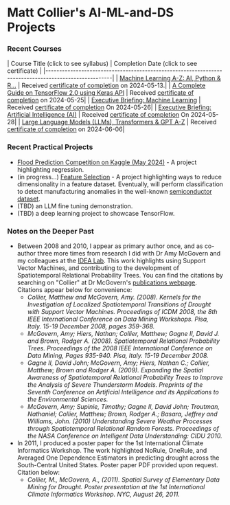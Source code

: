 # Matt Collier's AI-ML-and-DS Projects

### Recent Courses

| Course Title (click to see syllabus) | Completion Date (click to see certificate) |
|------------------------------------------------------------------------------------------------------|
| [Machine Learning A-Z: AI, Python & R...](https://www.udemy.com/course/machinelearning/learn/lecture/35617946?start=1#overview) | Received [certificate of completion](https://www.udemy.com/certificate/UC-a021173a-48e8-4361-bc88-f45206995b76/) on 2024-05-13.|
| [A Complete Guide on TensorFlow 2.0 using Keras API](https://community.superdatascience.com/c/tensorflow-keras-api/) | Received [certificate of completion](https://credsverse.com/credentials/14089047-13b7-4346-b274-4f9dd5a30ba1) on 2024-05-25|
| [Executive Briefing: Machine Learning](https://community.superdatascience.com/c/executive-ml/) | Received [certificate of completion](https://credsverse.com/credentials/36d89d19-2df1-4c11-ba1f-1a8fc5971cd4) On 2024-05-26|
| [Executive Briefing: Artificial Intelligence (AI)](https://community.superdatascience.com/c/executive-ai/) | Received [certificate of completion](https://credsverse.com/credentials/3acf295a-10fd-4ef2-8b59-613ff256a214) On 2024-05-28|
| [Large Language Models (LLMs), Transformers & GPT A-Z](https://community.superdatascience.com/c/llm-gpt/) | Received [certificate of completion](https://credsverse.com/credentials/8de678ae-f5cf-4f8c-b183-8e8f06662042) on 2024-06-06|

### Recent Practical Projects
* [Flood Prediction Competition on Kaggle (May 2024)](https://colab.research.google.com/drive/1DMYd0Bffts5P7kARmYJKKCzqpQaDDYGe?usp=sharing) - A project highlighting regression.
* (in progress...) [Feature Selection](https://colab.research.google.com/drive/16pCUBH4hmv98x3j9xxV1_Hvp3YqJX3aU?usp=sharing) - A project highlighting ways to reduce dimensionality in a feature dataset. Eventually, will perform classification to detect manufacturing anomalies in the well-known [semiconductor dataset](https://www.kaggle.com/datasets/paresh2047/uci-semcom).
* (TBD) an LLM fine tuning demonstration.
* (TBD) a deep learning project to showcase TensorFlow.

### Notes on the Deeper Past
* Between 2008 and 2010, I appear as primary author once, and as co-author three more times from research I did with Dr Amy McGovern and my colleagues at the [IDEA Lab](https://www.mcgovern-fagg.org/idea/). This work highlights using Support Vector Machines, and contributing to the development of Spatiotemporal Relational Probability Trees. You can find the citations by searching on "Collier" at Dr McGovern's [publications webpage](https://mcgovern-fagg.org/amy/publications/). Citations appear below for convenience:
  * *Collier, Matthew and McGovern, Amy. (2008). Kernels for the Investigation of Localized Spatiotemporal Transitions of Drought with Support Vector Machines. Proceedings of ICDM 2008, the 8th IEEE International Conference on Data Mining Workshops. Pisa, Italy. 15-19 December 2008, pages 359-368.*
  * *McGovern, Amy; Hiers, Nathan; Collier, Matthew; Gagne II, David J. and Brown, Rodger A. (2008). Spatiotemporal Relational Probability Trees. Proceedings of the 2008 IEEE International Conference on Data Mining, Pages 935-940. Pisa, Italy. 15-19 December 2008.*
  * *Gagne II, David John; McGovern, Amy; Hiers, Nathan C.; Collier, Matthew; Brown and Rodger A. (2009). Expanding the Spatial Awareness of Spatiotemporal Relational Probability Trees to Improve the Analysis of Severe Thunderstorm Models. Preprints of the Seventh Conference on Artificial Intelligence and its Applications to the Environmental Sciences.*
  * *McGovern, Amy; Supinie, Timothy; Gagne II, David John; Troutman, Nathaniel; Collier, Matthew; Brown, Rodger A.; Basara, Jeffrey and Williams, John. (2010) Understanding Severe Weather Processes through Spatiotemporal Relational Random Forests. Proceedings of the NASA Conference on Intelligent Data Understanding: CIDU 2010.*
* In 2011, I produced a poster paper for the 1st International Climate Informatics Workshop. The work highlighted NoRule, OneRule, and Averaged One Dependence Estimators in predicting drought across the South-Central United States. Poster paper PDF provided upon request. Citation below:
  * *Collier, M., McGovern, A., (2011). Spatial Survey of Elementary Data Mining for Drought. Poster presentation at the 1st International Climate Informatics Workshop. NYC, August 26, 2011.*
